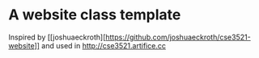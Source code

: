 # A website class template

Inspired by [[joshuaeckroth][https://github.com/joshuaeckroth/cse3521-website]] and used in http://cse3521.artifice.cc
